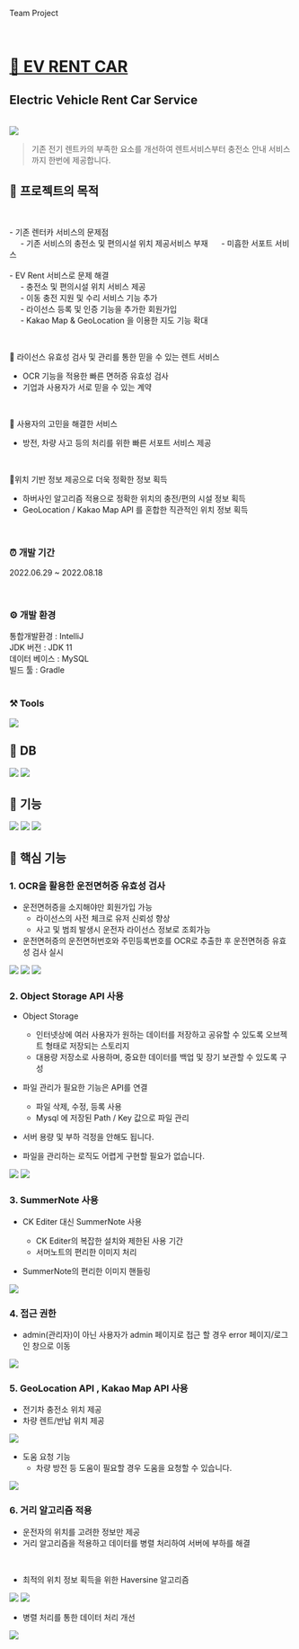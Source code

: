 Team Project

<br>

# [🚗 EV RENT CAR](https://github.com/ISOSIM/Rent-Car-electtronic)

## Electric Vehicle Rent Car Service

<br>

<img src="https://github.com/yuseons/RentCar/blob/master/image/rentcar.png">

> 기존 전기 렌트카의 부족한 요소를 개선하여 렌트서비스부터 충전소 안내 서비스까지 한번에 제공합니다.

## 🚕 프로젝트의 목적

<br>

\- 기존 렌터카 서비스의 문제점 <br>
&nbsp;&nbsp;&nbsp;&nbsp;&nbsp;\- 기존 서비스의 충전소 및 편의시설 위치 제공서비스 부재
&nbsp;&nbsp;&nbsp;&nbsp;&nbsp;\- 미흡한 서포트 서비스 <br><br>
\- EV Rent 서비스로 문제 해결 <br>
&nbsp;&nbsp;&nbsp;&nbsp;&nbsp;\- 충전소 및 편의시설 위치 서비스 제공 <br>
&nbsp;&nbsp;&nbsp;&nbsp;&nbsp;\- 이동 충전 지원 및 수리 서비스 기능 추가 <br>
&nbsp;&nbsp;&nbsp;&nbsp;&nbsp;\- 라이선스 등록 및 인증 기능을 추가한 회원가입 <br>
&nbsp;&nbsp;&nbsp;&nbsp;&nbsp;\- Kakao Map & GeoLocation 을 이용한 지도 기능 확대

<br>

🌟 라이선스 유효성 검사 및 관리를 통한 믿을 수 있는 렌트 서비스

- OCR 기능을 적용한 빠른 면허증 유효성 검사
- 기업과 사용자가 서로 믿을 수 있는 계약

<br>

🌟 사용자의 고민을 해결한 서비스

- 방전, 차량 사고 등의 처리를 위한 빠른 서포트 서비스 제공

<br>

🌟위치 기반 정보 제공으로 더욱 정확한 정보 획득

- 하버사인 알고리즘 적용으로 정확한 위치의 충전/편의 시설 정보 획득
- GeoLocation / Kakao Map API 를 혼합한 직관적인 위치 정보 획득

<br>

### ⏰ 개발 기간

2022.06.29 ~ 2022.08.18

<br>

### ⚙️ 개발 환경

통합개발환경 : IntelliJ <br>
JDK 버전 : JDK 11 <br>
데이터 베이스 : MySQL <br>
빌드 툴 : Gradle <br><br>

### ⚒️ Tools

<img src="https://github.com/yuseons/RentCar/blob/master/image/tool.jpg">

## 📌 DB

<img src="https://github.com/yuseons/RentCar/blob/master/image/db1.jpg">
<img src="https://github.com/yuseons/RentCar/blob/master/image/db2.png">

## 📌 기능

<img src="https://github.com/yuseons/RentCar/blob/master/image/User Interface.jpg">
<img src="https://github.com/yuseons/RentCar/blob/master/image/1.jpg">
<img src="https://github.com/yuseons/RentCar/blob/master/image/2.jpg">

## 📌 핵심 기능

### 1. OCR을 활용한 운전면허증 유효성 검사

- 운전면허증을 소지해야만 회원가입 가능
  - 라이선스의 사전 체크로 유저 신뢰성 향상
  - 사고 및 범죄 발생시 운전자 라이선스 정보로 조회가능
- 운전면허증의 운전면허번호와 주민등록번호를 OCR로 추출한 후 운전면허증 유효성 검사 실시

<img src="https://github.com/yuseons/RentCar/blob/master/image/ocr.png">

<img src="https://github.com/yuseons/RentCar/blob/master/image/ocr2.png">

<img src="https://github.com/yuseons/RentCar/blob/master/image/ocr3.png">

### 2. Object Storage API 사용

- Object Storage

  - 인터넷상에 여러 사용자가 원하는 데이터를 저장하고 공유할 수 있도록 오브젝트 형태로 저장되는 스토리지
  - 대용량 저장소로 사용하며, 중요한 데이터를 백업 및 장기 보관할 수 있도록 구성

- 파일 관리가 필요한 기능은 API를 연결

  - 파일 삭제, 수정, 등록 사용
  - Mysql 에 저장된 Path / Key 값으로 파일 관리

- 서버 용량 및 부하 걱정을 안해도 됩니다.
- 파일을 관리하는 로직도 어렵게 구현할 필요가 없습니다.

<img src="https://github.com/yuseons/RentCar/blob/master/image/ObjectStorage.png">

<img src="https://github.com/yuseons/RentCar/blob/master/image/ObjectStorage2.png">

### 3. SummerNote 사용

- CK Editer 대신 SummerNote 사용

  - CK Editer의 복잡한 설치와 제한된 사용 기간
  - 서머노트의 편리한 이미지 처리

- SummerNote의 편리한 이미지 핸들링

<img src="https://github.com/yuseons/RentCar/blob/master/image/summernote.png">

### 4. 접근 권한

- admin(관리자)이 아닌 사용자가 admin 페이지로 접근 할 경우 error 페이지/로그인 창으로 이동

<img src="https://github.com/yuseons/RentCar/blob/master/image/admin.png">

### 5. GeoLocation API , Kakao Map API 사용

- 전기차 충전소 위치 제공
- 차량 렌트/반납 위치 제공

<img src="https://github.com/yuseons/RentCar/blob/master/image/map.png">

- 도움 요청 기능
  - 차량 방전 등 도움이 필요할 경우 도움을 요청할 수 있습니다.

<img src="https://github.com/yuseons/RentCar/blob/master/image/support.png">

### 6. 거리 알고리즘 적용

- 운전자의 위치를 고려한 정보만 제공
- 거리 알고리즘을 적용하고 데이터를 병렬 처리하여
  서버에 부하를 해결

<br>

- 최적의 위치 정보 획득을 위한 Haversine 알고리즘

<img src="https://github.com/yuseons/RentCar/blob/master/image/Haversine.png">

<img src="https://github.com/yuseons/RentCar/blob/master/image/Haversine2.png">

- 병렬 처리를 통한 데이터 처리 개선

<img src="https://github.com/yuseons/RentCar/blob/master/image/Haversine3.png">
